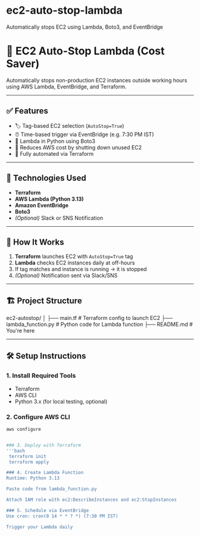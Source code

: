 # ec2-auto-stop-lambda
Automatically stops EC2 using Lambda, Boto3, and EventBridge

# 🛑 EC2 Auto-Stop Lambda (Cost Saver)

Automatically stops non-production EC2 instances outside working hours using AWS Lambda, EventBridge, and Terraform.

---

## ✅ Features

- 🏷️ Tag-based EC2 selection (`AutoStop=True`)
- ⏰ Time-based trigger via EventBridge (e.g. 7:30 PM IST)
- 🐍 Lambda in Python using Boto3
- 💸 Reduces AWS cost by shutting down unused EC2
- 🧩 Fully automated via Terraform

---

## 🔧 Technologies Used

- **Terraform**
- **AWS Lambda (Python 3.13)**
- **Amazon EventBridge**
- **Boto3**
- *(Optional)* Slack or SNS Notification

---

## 🚀 How It Works

1. **Terraform** launches EC2 with `AutoStop=True` tag
2. **Lambda** checks EC2 instances daily at off-hours
3. If tag matches and instance is running → it is stopped
4. *(Optional)* Notification sent via Slack/SNS

---

## 🏗️ Project Structure

ec2-autostop/
│
├── main.tf # Terraform config to launch EC2
├── lambda_function.py # Python code for Lambda function
├── README.md # You're here


---

## 🛠️ Setup Instructions

### 1. Install Required Tools

- Terraform
- AWS CLI
- Python 3.x (for local testing, optional)

### 2. Configure AWS CLI

```bash
aws configure


### 3. Deploy with Terraform
'''bash
 terraform init
 terraform apply

### 4. Create Lambda Function
Runtime: Python 3.13

Paste code from lambda_function.py

Attach IAM role with ec2:DescribeInstances and ec2:StopInstances

### 5. Schedule via EventBridge
Use cron: cron(0 14 * * ? *) (7:30 PM IST)

Trigger your Lambda daily
